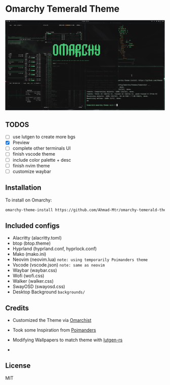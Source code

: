 # Omarchy Temerald Theme

![preview.png](preview.png)


## TODOS
- [ ] use lutgen to create more bgs
- [x] Preview
- [ ] complete other terminals UI 
- [ ] finish vscode theme
- [ ] include color palette + desc
- [ ] finish nvim theme 
- [ ] customize waybar

## Installation
To install on Omarchy:
```sh
omarchy-theme-install https://github.com/Ahmad-Mtr/omarchy-temerald-theme
```



## Included configs
- Alacritty (alacritty.toml)
- btop (btop.theme)
- Hyprland (hyprland.conf, hyprlock.conf)
- Mako (mako.ini)
- Neovim (neovim.lua) `note: using temporarily Poimanders theme`
- Vscode (vscode.json) `note: same as neovim`
- Waybar (waybar.css)
- Wofi (wofi.css)
- Walker (walker.css)
- SwayOSD (swayosd.css)
- Desktop Background `backgrounds/`


## Credits 
- Customized the Theme via [Omarchist](https://github.com/tahayvr/omarchist)
- Took some Inspiration from [Poimanders](https://github.com/drcmda/poimandres-theme) 
- Modifying Wallpapers to match theme with [lutgen-rs](https://github.com/ozwaldorf/lutgen-rs) 

- 

## License
MIT

